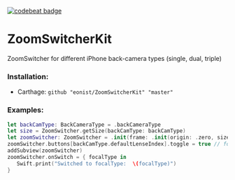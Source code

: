 [![codebeat badge](https://codebeat.co/badges/f5171a1b-f24e-4dab-9f6b-346d28be9a0d)](https://codebeat.co/projects/github-com-eonist-zoomswitcherkit-master)

# ZoomSwitcherKit
ZoomSwitcher for different iPhone back-camera types (single, dual, triple)

### Installation:
- Carthage: `github "eonist/ZoomSwitcherKit" "master"`

### Examples:
```swift
let backCamType: BackCameraType = .backCameraType
let size = ZoomSwitcher.getSize(backCamType: backCamType)
let zoomSwitcher: ZoomSwitcher = .init(frame: .init(origin: .zero, size: size), backCameraType: backCamType) // zoomSwitcher.anchorAndSize(to: self, size: size)
zoomSwitcher.buttons[backCamType.defaultLenseIndex].toggle = true // for tripple cam this needs to be .second,
addSubview(zoomSwitcher)
zoomSwitcher.onSwitch = { focalType in
   Swift.print("Switched to focalType:  \(focalType)")
}
```
